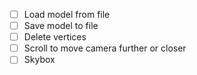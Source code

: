 - [ ] Load model from file
- [ ] Save model to file
- [ ] Delete vertices
- [ ] Scroll to move camera further or closer
- [ ] Skybox